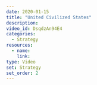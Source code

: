 ```yaml
---
date: 2020-01-15
title: "United Civilized States"
description: 
video_id: DsqdzAn94E4
categories:
  - Strategy
resources:
  - name: 
    link: 
type: Video
set: Strategy
set_order: 2
---
```


